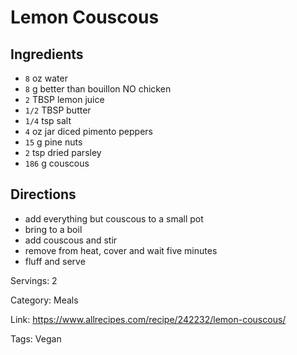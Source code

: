 # Lemon Couscous

## Ingredients

- `8` oz water
- `8` g better than bouillon NO chicken
- `2` TBSP lemon juice
- `1/2` TBSP butter
- `1/4` tsp salt
- `4` oz jar diced pimento peppers
- `15` g pine nuts
- `2` tsp dried parsley
- `186` g couscous

## Directions

- add everything but couscous to a small pot
- bring to a boil
- add couscous and stir
- remove from heat, cover and wait five minutes
- fluff and serve

Servings: 2

Category: Meals

Link: https://www.allrecipes.com/recipe/242232/lemon-couscous/

Tags: Vegan

